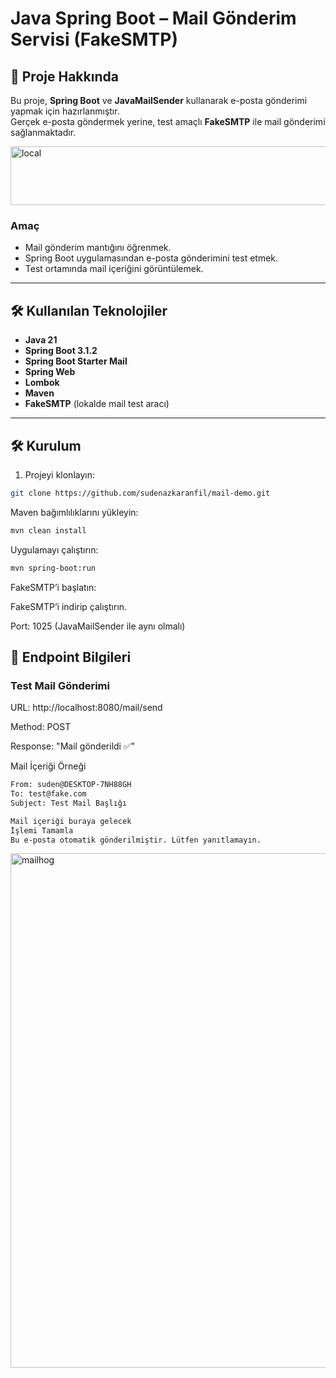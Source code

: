 # Java Spring Boot – Mail Gönderim Servisi (FakeSMTP)

## 📌 Proje Hakkında
Bu proje, **Spring Boot** ve **JavaMailSender** kullanarak e-posta gönderimi yapmak için hazırlanmıştır.  
Gerçek e-posta göndermek yerine, test amaçlı **FakeSMTP** ile mail gönderimi sağlanmaktadır.  

<img width="517" height="94" alt="local" src="https://github.com/user-attachments/assets/44c6b2c5-ffb0-405e-8e87-c8936d8c5c13" />

### Amaç
- Mail gönderim mantığını öğrenmek.  
- Spring Boot uygulamasından e-posta gönderimini test etmek.  
- Test ortamında mail içeriğini görüntülemek.

---

## 🛠 Kullanılan Teknolojiler
- **Java 21**
- **Spring Boot 3.1.2**
- **Spring Boot Starter Mail**
- **Spring Web**
- **Lombok**
- **Maven**
- **FakeSMTP** (lokalde mail test aracı)

---

## 🛠 Kurulum

1. Projeyi klonlayın:
```bash
git clone https://github.com/sudenazkaranfil/mail-demo.git
```
Maven bağımlılıklarını yükleyin:
```bash
mvn clean install
```
Uygulamayı çalıştırın:
```bash
mvn spring-boot:run
```
FakeSMTP’i başlatın:

FakeSMTP’i indirip çalıştırın.

Port: 1025 (JavaMailSender ile aynı olmalı)

## 📡 Endpoint Bilgileri
### Test Mail Gönderimi

URL: http://localhost:8080/mail/send

Method: POST

Response: "Mail gönderildi ✅"

Mail İçeriği Örneği
```bash
From: suden@DESKTOP-7NH88GH
To: test@fake.com
Subject: Test Mail Başlığı

Mail içeriği buraya gelecek
İşlemi Tamamla
Bu e-posta otomatik gönderilmiştir. Lütfen yanıtlamayın.
```
<img width="1653" height="823" alt="mailhog" src="https://github.com/user-attachments/assets/1314aaad-20a5-4c1e-bb05-1f229920efcf" />
